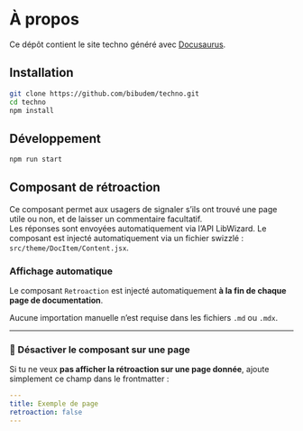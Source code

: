 # À propos

Ce dépôt contient le site techno généré avec [Docusaurus](https://docusaurus.io/).

## Installation

```sh
git clone https://github.com/bibudem/techno.git
cd techno
npm install
```

## Développement

```sh
npm run start
```

## Composant de rétroaction

Ce composant permet aux usagers de signaler s’ils ont trouvé une page utile ou non, et de laisser un commentaire facultatif.  
Les réponses sont envoyées automatiquement via l’API LibWizard. Le composant est injecté automatiquement via un fichier swizzlé : `src/theme/DocItem/Content.jsx`.

### Affichage automatique

Le composant `Retroaction` est injecté automatiquement **à la fin de chaque page de documentation**.

Aucune importation manuelle n’est requise dans les fichiers `.md` ou `.mdx`.

---

### 🚫 Désactiver le composant sur une page

Si tu ne veux **pas afficher la rétroaction sur une page donnée**, ajoute simplement ce champ dans le frontmatter :


```yaml
---
title: Exemple de page
retroaction: false
---

